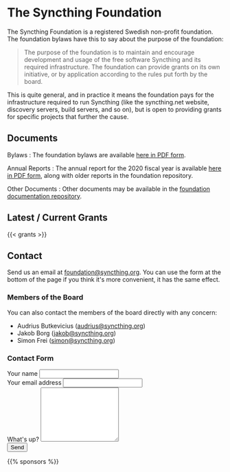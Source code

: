 # The Syncthing Foundation

The Syncthing Foundation is a registered Swedish non-profit foundation.
The foundation bylaws have this to say about the purpose of the foundation:

> The purpose of the foundation is to maintain and encourage development and
> usage of the free software Syncthing and its required infrastructure. The
> foundation can provide grants on its own initiative, or by application
> according to the rules put forth by the board.

This is quite general, and in practice it means the foundation pays for the
infrastructure required to run Syncthing (like the syncthing.net website,
discovery servers, build servers, and so on), but is open to providing grants
for specific projects that further the cause.

## Documents

Bylaws
:   The foundation bylaws are available [here in PDF form](https://raw.githubusercontent.com/syncthing/foundation/main/bylaws.pdf).

Annual Reports
:   The annual report for the 2020 fiscal year is available [here in PDF form](https://raw.githubusercontent.com/syncthing/foundation/main/annual-report-2020.pdf), along with older reports in the foundation repository.

Other Documents
:   Other documents may be available in the [foundation documentation repository](https://github.com/syncthing/foundation/).

## Latest / Current Grants

{{< grants >}}

## Contact

Send us an email at [foundation@syncthing.org](mailto:foundation@syncthing.org). You can use the form at the bottom of the page if you think it's more convenient, it has the same effect.

### Members of the Board

You can also contact the members of the board directly with any concern:

- Audrius Butkevicius (audrius@syncthing.org)
- Jakob Borg (jakob@syncthing.org)
- Simon Frei (simon@syncthing.org)

### Contact Form

<div class="card mt-4">
<div class="card-body">
<form name="contact" method="POST" data-netlify="true">
<div class="form-group">
<label for="name">Your name</label>
<input type="text" name="name" id="name" class="form-control">
</div>
<div class="form-group">
<label for="name">Your email address</label>
<input type="email" name="email" id="email" class="form-control">
</div>
<div class="form-group">
<label for="name">What's up?</label>
<textarea rows="8" name="about" id="about" class="form-control"></textarea>
</div>
<div class="form-group">
<button type="submit" class="btn btn-primary">Send</button>
</div>
</form>
</div>
</div>

{{% sponsors %}}
